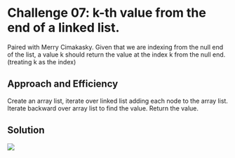 # Challenge 07: k-th value from the end of a linked list. 

Paired with Merry Cimakasky. Given that we are indexing from the null end of the list, a value k should return the value at the index k from the null end. (treating k as the index)

## Approach and Efficiency

Create an array list, iterate over linked list adding each node to the array list. Iterate backward over array list to find the value. Return the value. 

## Solution

<img src="401/data_structures_algorithms/src/assets/ll_kth_from_end.jpg">
